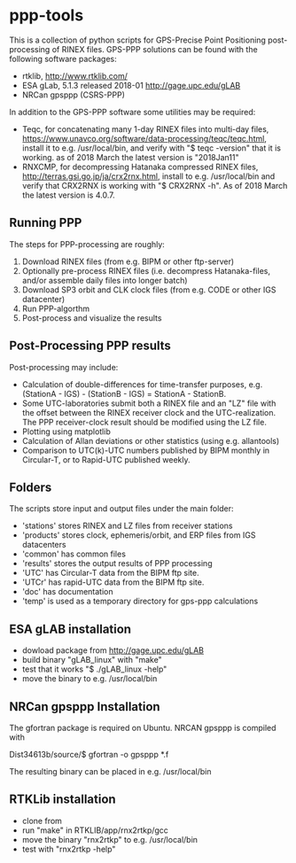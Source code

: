 # ppp-tools

This is a collection of python scripts for GPS-Precise Point Positioning 
post-processing of RINEX files. 
GPS-PPP solutions can be found with the following software packages: 
* rtklib, http://www.rtklib.com/
* ESA gLab, 5.1.3 released 2018-01 http://gage.upc.edu/gLAB
* NRCan gpsppp (CSRS-PPP)

In addition to the GPS-PPP software some utilities may be required:
* Teqc, for concatenating many 1-day RINEX files into multi-day files,  https://www.unavco.org/software/data-processing/teqc/teqc.html, install it to e.g. /usr/local/bin, and verify with "$ teqc -version" that it is working.
as of 2018 March the latest version is "2018Jan11"
* RNXCMP, for decompressing Hatanaka compressed RINEX files, http://terras.gsi.go.jp/ja/crx2rnx.html, install to e.g. /usr/local/bin and verify that CRX2RNX is working with "$ CRX2RNX -h".
As of 2018 March the latest version is 4.0.7.

## Running PPP

The steps for PPP-processing are roughly:

1. Download RINEX files (from e.g. BIPM or other ftp-server)
2. Optionally pre-process RINEX files (i.e. decompress Hatanaka-files, and/or assemble daily files into longer batch)
3. Download SP3 orbit and CLK clock files (from e.g. CODE or other IGS datacenter)
4. Run PPP-algorthm
5. Post-process and visualize the results

## Post-Processing PPP results

Post-processing may include:
* Calculation of double-differences for time-transfer purposes, e.g.  (StationA - IGS) - (StationB - IGS) = StationA - StationB. 
* Some UTC-laboratories submit both a RINEX file and an "LZ" file with the offset between the RINEX receiver clock and the UTC-realization. The PPP receiver-clock result should be modified using the LZ file.
* Plotting using matplotlib
* Calculation of Allan deviations or other statistics (using e.g. allantools)
* Comparison to UTC(k)-UTC numbers published by BIPM monthly in Circular-T, or to Rapid-UTC published weekly.

## Folders

The scripts store input and output files under the main folder:
* 'stations' stores RINEX and LZ files from receiver stations
* 'products' stores clock, ephemeris/orbit, and ERP files from IGS datacenters
* 'common' has common files
* 'results' stores the output results of PPP processing
* 'UTC' has Circular-T data from the BIPM ftp site.
* 'UTCr' has rapid-UTC data from the BIPM ftp site.
* 'doc' has documentation
* 'temp' is used as a temporary directory for gps-ppp calculations

## ESA gLAB installation

* dowload package from http://gage.upc.edu/gLAB
* build binary "gLAB_linux" with "make"
* test that it works "$ ./gLAB_linux -help"
* move the binary to e.g. /usr/local/bin

## NRCan gpsppp Installation

The gfortran package is required on Ubuntu. NRCAN gpsppp is compiled with

Dist34613b/source/$ gfortran -o gpsppp *.f

The resulting binary can be placed in e.g. /usr/local/bin

## RTKLib installation

* clone from
* run "make" in RTKLIB/app/rnx2rtkp/gcc
* move the binary "rnx2rtkp" to e.g. /usr/local/bin
* test with "rnx2rtkp -help"

